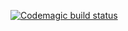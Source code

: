 [![Codemagic build status](https://api.codemagic.io/apps/63a31ddf64ef306b7cc8ca8b/release-workflow/status_badge.svg)](https://codemagic.io/apps/63a31ddf64ef306b7cc8ca8b/release-workflow/latest_build)
